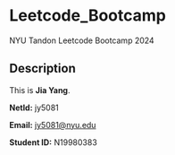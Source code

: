 # Leetcode_Bootcamp

NYU Tandon Leetcode Bootcamp 2024



## Description 

This is **Jia Yang**. 

**NetId:** jy5081 

**Email:** [jy5081@nyu.edu](mailto:jy5081@nyu.edu) 

**Student ID:** N19980383
